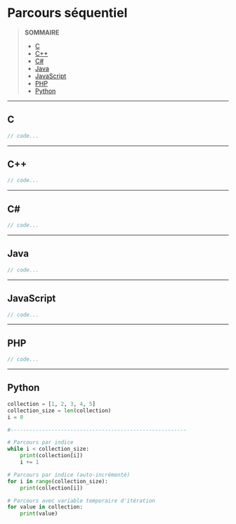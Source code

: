 # Parcours séquentiel

> **SOMMAIRE**
> + [C](#c)
> + [C++](#c-1)
> + [C#](#c-2)
> + [Java](#java)
> + [JavaScript](#javascript)
> + [PHP](#php)
> + [Python](#python)

---

## C

```c
// code...
```

---

## C++

```cpp
// code...
```

---

## C#

```csharp
// code...
```

---

## Java

```java
// code...
```

---

## JavaScript

```javascript
// code...
```

---

## PHP

```php
// code...
```

---

## Python

```python
collection = [1, 2, 3, 4, 5]
collection_size = len(collection)
i = 0

#--------------------------------------------------------

# Parcours par indice
while i < collection_size:
    print(collection[i])
    i += 1

# Parcours par indice (auto-incrémenté)
for i in range(collection_size):
    print(collection[i])

# Parcours avec variable temporaire d'itération
for value in collection:
    print(value)
```
